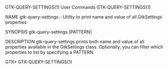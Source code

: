 GTK-QUERY-SETTINGS(1)           User Commands           GTK-QUERY-SETTINGS(1)

NAME
       gtk-query-settings - Utility to print name and value of all
       GtkSettings properties

SYNOPSIS
       gtk-query-settings [PATTERN]

DESCRIPTION
       gtk-query-settings prints both name and value of all properties
       available in the GtkSettings class. Optionally, you can filter which
       properties to list by specifying a PATTERN.

GTK+                                                    GTK-QUERY-SETTINGS(1)
